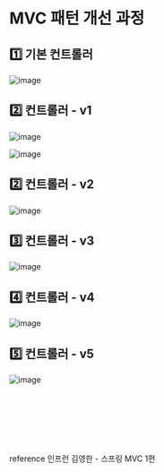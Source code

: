 # MVC 패턴 개선 과정

## 1️⃣ 기본 컨트롤러
![image](https://github.com/junseoparkk/spring-study/assets/98972385/83c4723e-4017-4a1c-a8ed-819dfe1be3bb)

## 2️⃣ 컨트롤러 - v1

![image](https://github.com/junseoparkk/spring-study/assets/98972385/26361f48-291e-42ab-8977-5b4f213d68b3)

![image](https://github.com/junseoparkk/spring-study/assets/98972385/cfc0fa02-083b-4c70-8538-97fe1503d2ce)

## 2️⃣ 컨트롤러 - v2

![image](https://github.com/junseoparkk/spring-study/assets/98972385/6387947f-87b1-416d-a72b-058a17bda395)

## 3️⃣ 컨트롤러 - v3

![image](https://github.com/junseoparkk/spring-study/assets/98972385/5d375245-5105-4fe4-bdec-c6036f2f24f1)

## 4️⃣ 컨트롤러 - v4

![image](https://github.com/junseoparkk/spring-study/assets/98972385/108ffef3-bc45-4d10-bd94-31d0c896512a)

## 5️⃣ 컨트롤러 - v5

![image](https://github.com/junseoparkk/spring-study/assets/98972385/08f20ccb-3142-4af2-a8fe-767b61c34ff4)


<br><br><br>
---
reference
인프런 김영한 - 스프링 MVC 1편